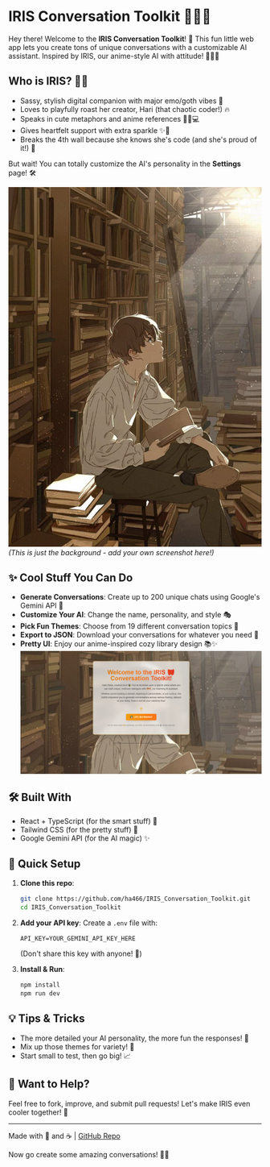 


          
# IRIS Conversation Toolkit 🎀✨🤖

Hey there! Welcome to the **IRIS Conversation Toolkit**! 👋 This fun little web app lets you create tons of unique conversations with a customizable AI assistant. Inspired by IRIS, our anime-style AI with attitude! 💁‍♀️✨

## Who is IRIS? 🖤🎀

* Sassy, stylish digital companion with major emo/goth vibes 🦇
* Loves to playfully roast her creator, Hari (that chaotic coder!) 🔥
* Speaks in cute metaphors and anime references 🍓🌙💻
* Gives heartfelt support with extra sparkle ✨💖
* Breaks the 4th wall because she knows she's code (and she's proud of it!) 💅

But wait! You can totally customize the AI's personality in the **Settings** page! 🛠️

![App Screenshot](/assets/library-background.jpg)
*(This is just the background - add your own screenshot here!)*

## ✨ Cool Stuff You Can Do

* **Generate Conversations**: Create up to 200 unique chats using Google's Gemini API 🧠
* **Customize Your AI**: Change the name, personality, and style 🎭
* **Pick Fun Themes**: Choose from 19 different conversation topics 📝
* **Export to JSON**: Download your conversations for whatever you need 💾
* **Pretty UI**: Enjoy our anime-inspired cozy library design 📚✨
  ![App Screenshot](/assets/1.jpg)

## 🛠️ Built With

* React + TypeScript (for the smart stuff) 🧩
* Tailwind CSS (for the pretty stuff) 🎨
* Google Gemini API (for the AI magic) ✨

## 🚀 Quick Setup

1. **Clone this repo**:
   ```bash
   git clone https://github.com/ha466/IRIS_Conversation_Toolkit.git
   cd IRIS_Conversation_Toolkit
   ```

2. **Add your API key**:
   Create a `.env` file with:
   ```
   API_KEY=YOUR_GEMINI_API_KEY_HERE
   ```
   (Don't share this key with anyone! 🤫)

3. **Install & Run**:
   ```bash
   npm install
   npm run dev
   ```

## 💡 Tips & Tricks

* The more detailed your AI personality, the more fun the responses! 🧠
* Mix up those themes for variety! 🔄
* Start small to test, then go big! 📈

## 🤝 Want to Help?

Feel free to fork, improve, and submit pull requests! Let's make IRIS even cooler together! 🙌

---

Made with 💖 and ☕ | [GitHub Repo](https://github.com/ha466/IRIS_Conversation_Toolkit.git)

Now go create some amazing conversations! 🎉✨
        
